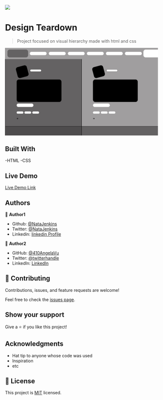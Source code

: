 ![](https://img.shields.io/badge/Microverse-blueviolet)

# Design Teardown

> Project focused on visual hierarchy made with html and css

![screenshot](./Images/Screenshot_1.jpg)

## Built With

-HTML
-CSS

## Live Demo

[Live Demo Link](https://natajenkins.github.io/Design-Teardown/)

## Authors

👤 **Author1**

- Github: [@NataJenkins](https://github.com/Takhmina175)
- Twitter: [@NataJenkins](https://twitter.com/NataJenkins)
- Linkedin: [linkedin Profile](https://www.linkedin.com/in/natalia-macias-a11a20187/)

👤 **Author2**

- GitHub: [@410AngelaVu](https://github.com/410AngelaVu)
- Twitter: [@twitterhandle](https://twitter.com/AngelaVu)
- LinkedIn: [LinkedIn](https://www.linkedin.com/in/andjela-vukadinovic-67a21b1b2/)

## 🤝 Contributing

Contributions, issues, and feature requests are welcome!

Feel free to check the [issues page](issues/).

## Show your support

Give a ⭐️ if you like this project!

## Acknowledgments

- Hat tip to anyone whose code was used
- Inspiration
- etc

## 📝 License

This project is [MIT](lic.url) licensed.
